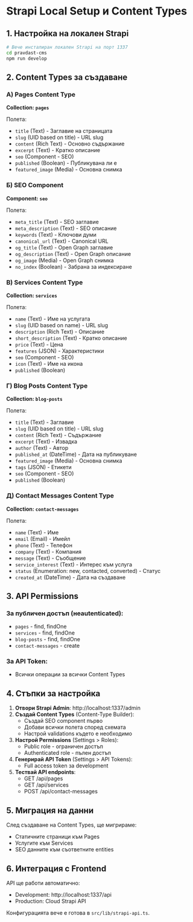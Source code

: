 # Strapi Local Setup и Content Types

## 1. Настройка на локален Strapi

```bash
# Вече инсталиран локален Strapi на порт 1337
cd pravdast-cms
npm run develop
```

## 2. Content Types за създаване

### А) Pages Content Type
**Collection: `pages`**

Полета:
- `title` (Text) - Заглавие на страницата
- `slug` (UID based on title) - URL slug
- `content` (Rich Text) - Основно съдържание
- `excerpt` (Text) - Кратко описание
- `seo` (Component - SEO)
- `published` (Boolean) - Публикувана ли е
- `featured_image` (Media) - Основна снимка

### Б) SEO Component
**Component: `seo`**

Полета:
- `meta_title` (Text) - SEO заглавие
- `meta_description` (Text) - SEO описание  
- `keywords` (Text) - Ключови думи
- `canonical_url` (Text) - Canonical URL
- `og_title` (Text) - Open Graph заглавие
- `og_description` (Text) - Open Graph описание
- `og_image` (Media) - Open Graph снимка
- `no_index` (Boolean) - Забрана за индексиране

### В) Services Content Type
**Collection: `services`**

Полета:
- `name` (Text) - Име на услугата
- `slug` (UID based on name) - URL slug
- `description` (Rich Text) - Описание
- `short_description` (Text) - Кратко описание
- `price` (Text) - Цена
- `features` (JSON) - Характеристики
- `seo` (Component - SEO)
- `icon` (Text) - Име на икона
- `published` (Boolean)

### Г) Blog Posts Content Type
**Collection: `blog-posts`**

Полета:
- `title` (Text) - Заглавие
- `slug` (UID based on title) - URL slug
- `content` (Rich Text) - Съдържание
- `excerpt` (Text) - Извадка
- `author` (Text) - Автор
- `published_at` (DateTime) - Дата на публикуване
- `featured_image` (Media) - Основна снимка
- `tags` (JSON) - Етикети
- `seo` (Component - SEO)
- `published` (Boolean)

### Д) Contact Messages Content Type
**Collection: `contact-messages`**

Полета:
- `name` (Text) - Име
- `email` (Email) - Имейл
- `phone` (Text) - Телефон
- `company` (Text) - Компания
- `message` (Text) - Съобщение
- `service_interest` (Text) - Интерес към услуга
- `status` (Enumeration: new, contacted, converted) - Статус
- `created_at` (DateTime) - Дата на създаване

## 3. API Permissions

### За публичен достъп (неautenticated):
- `pages` - find, findOne
- `services` - find, findOne  
- `blog-posts` - find, findOne
- `contact-messages` - create

### За API Token:
- Всички операции за всички Content Types

## 4. Стъпки за настройка

1. **Отвори Strapi Admin**: http://localhost:1337/admin
2. **Създай Content Types** (Content-Type Builder):
   - Създай SEO component първо
   - Добави всички полета според схемата
   - Настрой validations където е необходимо
3. **Настрой Permissions** (Settings > Roles):
   - Public role - ограничен достъп
   - Authenticated role - пълен достъп
4. **Генерирай API Token** (Settings > API Tokens):
   - Full access token за development
5. **Тествай API endpoints**:
   - GET /api/pages
   - GET /api/services  
   - POST /api/contact-messages

## 5. Миграция на данни

След създаване на Content Types, ще мигрираме:
- Статичните страници към Pages
- Услугите към Services
- SEO данните към съответните entities

## 6. Интеграция с Frontend

API ще работи автоматично:
- Development: http://localhost:1337/api
- Production: Cloud Strapi API

Конфигурацията вече е готова в `src/lib/strapi-api.ts`.